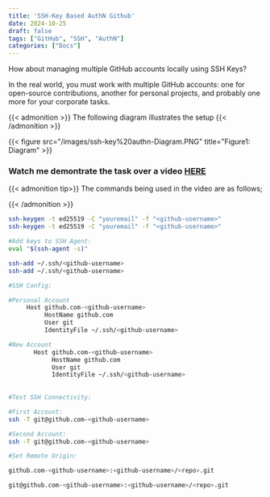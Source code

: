 ```yaml
---
title: 'SSH-Key Based AuthN Github'
date: 2024-10-25
draft: false
tags: ["GitHub", "SSH", "AuthN"]
categories: ["Docs"]
---
```

How about managing multiple GitHub accounts locally using SSH Keys?

In the real world, you must work with multiple GitHub accounts: one for open-source contributions, another for personal projects, and probably one more for your corporate tasks.

{{< admonition >}}
    The following diagram illustrates the setup
{{< /admonition >}}

{{< figure src="/images/ssh-key%20authn-Diagram.PNG" title="Figure1: Diagram" >}}


### Watch me demontrate the task over a video **[HERE](https://www.loom.com/share/06c3fc273ff24547a94135f623e557be?sid=8522f7ed-a3fc-405e-a437-44b9b149eb63)**

{{< admonition tip>}}
The commands being used in the video are as follows;

{{< /admonition >}}

```bash
ssh-keygen -t ed25519 -C "youremail" -f "<github-username>"
ssh-keygen -t ed25519 -C "youremail" -f "<github-username>"

#Add keys to SSH Agent:
eval "$(ssh-agent -s)"

ssh-add ~/.ssh/<github-username>
ssh-add ~/.ssh/<github-username>

#SSH Config:

#Personal Account
     Host github.com-<github-username>
          HostName github.com
          User git
          IdentityFile ~/.ssh/<github-username>

#New Account
       Host github.com-<github-username>
            HostName github.com
            User git
            IdentityFile ~/.ssh/<github-username>
			
			
#Test SSH Connectivity:

#First Account:
ssh -T git@github.com-<github-username>

#Second Account:
ssh -T git@github.com-<github-username>

#Set Remote Origin:

github.com-<github-username>:<github-username>/<repo>.git

git@github.com-<github-username>:<github-username>/<repo>.git

```



